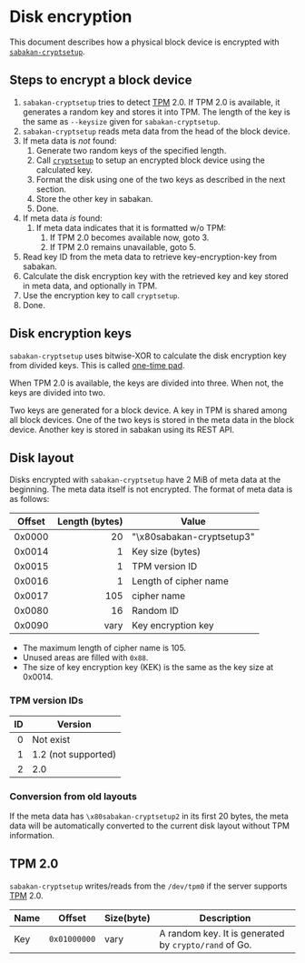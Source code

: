 Disk encryption
===============

This document describes how a physical block device is encrypted
with [`sabakan-cryptsetup`](./sabakan-cryptsetup.md).

## Steps to encrypt a block device

1. `sabakan-cryptsetup` tries to detect [TPM][] 2.0.
    If TPM 2.0 is available, it generates a random key and stores it into TPM.
    The length of the key is the same as `--keysize` given for `sabakan-cryptsetup`.
2. `sabakan-cryptsetup` reads meta data from the head of the block device.
3. If meta data is _not_ found:
   1. Generate two random keys of the specified length.
   2. Call [`cryptsetup`][cryptsetup] to setup an encrypted block device using the calculated key.
   3. Format the disk using one of the two keys as described in the next section.
   4. Store the other key in sabakan.
   5. Done.
4. If meta data _is_ found:
   1. If meta data indicates that it is formatted w/o TPM:
      1. If TPM 2.0 becomes available now, goto 3.
      2. If TPM 2.0 remains unavailable, goto 5.
5. Read key ID from the meta data to retrieve key-encryption-key from sabakan.
6. Calculate the disk encryption key with the retrieved key and key stored in meta data, and optionally in TPM.
7. Use the encryption key to call `cryptsetup`.
8. Done.

## Disk encryption keys

`sabakan-cryptsetup` uses bitwise-XOR to calculate the disk encryption key from divided keys.
This is called [one-time pad][].

When TPM 2.0 is available, the keys are divided into three.
When not, the keys are divided into two.

Two keys are generated for a block device.  A key in TPM is shared among all block devices.
One of the two keys is stored in the meta data in the block device.
Another key is stored in sabakan using its REST API.

## Disk layout

Disks encrypted with `sabakan-cryptsetup` have 2 MiB of meta data at the beginning.
The meta data itself is not encrypted.  The format of meta data is as follows:

| Offset | Length (bytes) | Value                     |
| ------ | -------------: | ------------------------- |
| 0x0000 |             20 | "\x80sabakan-cryptsetup3" |
| 0x0014 |              1 | Key size (bytes)          |
| 0x0015 |              1 | TPM version ID            |
| 0x0016 |              1 | Length of cipher name     |
| 0x0017 |            105 | cipher name               |
| 0x0080 |             16 | Random ID                 |
| 0x0090 |           vary | Key encryption key        |

* The maximum length of cipher name is 105.
* Unused areas are filled with `0x88`.
* The size of key encryption key (KEK) is the same as the key size at 0x0014.

### TPM version IDs

|   ID | Version             |
| ---: | ------------------- |
|    0 | Not exist           |
|    1 | 1.2 (not supported) |
|    2 | 2.0                 |

### Conversion from old layouts

If the meta data has `\x80sabakan-cryptsetup2` in its first 20 bytes, the meta data
will be automatically converted to the current disk layout without TPM information.

## TPM 2.0

`sabakan-cryptsetup` writes/reads from the `/dev/tpm0` if the server supports [TPM] 2.0.

| Name | Offset       | Size(byte) | Description                                           |
| ---- | ------------ | ---------- | ----------------------------------------------------- |
| Key  | `0x01000000` | vary       | A random key. It is generated by `crypto/rand` of Go. |

[dm-crypt]: https://gitlab.com/cryptsetup/cryptsetup/wikis/DMCrypt
[one-time pad]: https://en.wikipedia.org/wiki/One-time_pad
[cryptsetup]: https://gitlab.com/cryptsetup/cryptsetup/wikis/home
[TPM]: https://en.wikipedia.org/wiki/Trusted_Computing
